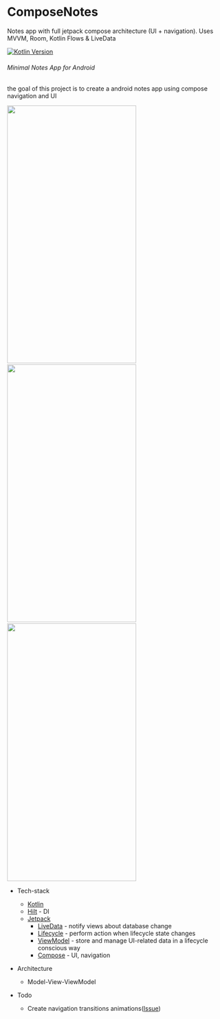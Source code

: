 # ComposeNotes
Notes app with full jetpack compose architecture (UI + navigation). Uses MVVM, Room, Kotlin Flows &amp; LiveData
  </br>
  
 [![Kotlin Version](https://img.shields.io/badge/Kotlin-1.4.30-blue.svg)](https://kotlinlang.org)
###### *Minimal Notes App for Android*

the goal of this project is to create a android notes app using compose navigation and UI

<img src="https://github.com/zedlabs/ComposeNotes/blob/master/screenshots/sc01.png" width="300" height="600">    <img src="https://github.com/zedlabs/ComposeNotes/blob/master/screenshots/sc02.png" width="300" height="600">   <img src="https://github.com/zedlabs/ComposeNotes/blob/master/screenshots/sc03.png" width="300" height="600"> 

* Tech-stack
    * [Kotlin](https://kotlinlang.org/) 
    * [Hilt](https://github.com/google/dagger) - DI
    * [Jetpack](https://developer.android.com/jetpack)
        * [LiveData](https://developer.android.com/topic/libraries/architecture/livedata) - notify views about database change
        * [Lifecycle](https://developer.android.com/topic/libraries/architecture/lifecycle) - perform action when lifecycle state changes
        * [ViewModel](https://developer.android.com/topic/libraries/architecture/viewmodel) - store and manage UI-related data in a lifecycle conscious way
        * [Compose](https://developer.android.com/jetpack/compose) - UI, navigation
* Architecture
    * Model-View-ViewModel
 
 * Todo
   * Create navigation transitions animations([Issue](https://issuetracker.google.com/issues/172112072))
